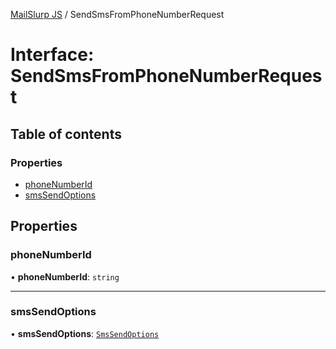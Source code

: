 [MailSlurp JS](../README.md) / SendSmsFromPhoneNumberRequest

# Interface: SendSmsFromPhoneNumberRequest

## Table of contents

### Properties

- [phoneNumberId](SendSmsFromPhoneNumberRequest.md#phonenumberid)
- [smsSendOptions](SendSmsFromPhoneNumberRequest.md#smssendoptions)

## Properties

### phoneNumberId

• **phoneNumberId**: `string`

___

### smsSendOptions

• **smsSendOptions**: [`SmsSendOptions`](SmsSendOptions.md)
